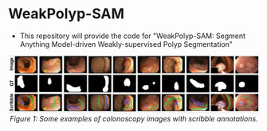 # WeakPolyp-SAM

- This repository will provide the code for "WeakPolyp-SAM: Segment Anything Model-driven Weakly-supervised Polyp Segmentation"

<p align="center">
    <img src="Imgs/Fig_data.png"/> <br />
    <em> 
    Figure 1: Some examples of colonoscopy images with scribble annotations.
    </em>
</p>
